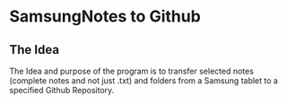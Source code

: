 # SamsungNotes to Github

## The Idea

The Idea and purpose of the program is to transfer selected notes (complete notes and not just .txt) and folders from a Samsung tablet to a specified Github Repository. 

<!-- 
import os
import glob
import requests
from github3 import login

def move_samsung_notes_to_github():
    # Path to Samsung Notes folder
    samsung_notes_folder = '/path/to/samsung/notes/folder'
    
    # Initialize GitHub client
    gh = login(token=os.environ['GITHUB_TOKEN'])

    # Get the target repository
    repo = gh.repository('username', 'repo-name')

    # Iterate through each note file in the Samsung Notes folder
    for filename in glob.glob(os.path.join(samsung_notes_folder, '*.txt')):
        # Read the content of the note
        with open(filename, 'r', encoding='utf-8') as file:
            content = file.read()
        
        # Get the relative path of the file within the Samsung Notes folder
        rel_path = os.path.relpath(filename, samsung_notes_folder)
        
        # Create a new file in the repository
        repo.create_file(rel_path, f'Exported from Samsung Notes: {os.path.basename(filename)}', content)

    print("All notes moved successfully!")

if __name__ == "__main__":
    move_samsung_notes_to_github()

-->
